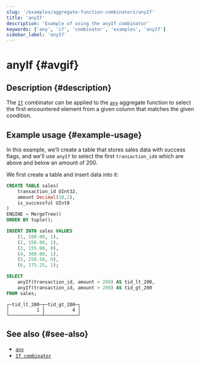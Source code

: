 ```yaml
---
slug: '/examples/aggregate-function-combinators/anyIf'
title: 'anyIf'
description: 'Example of using the anyIf combinator'
keywords: ['any', 'if', 'combinator', 'examples', 'anyIf']
sidebar_label: 'anyIf'
---
```


# anyIf {#avgif}

## Description {#description}

The [`If`](/sql-reference/aggregate-functions/combinators#-if) combinator can be applied to the [`any`](/sql-reference/aggregate-functions/reference/any)
aggregate function to select the first encountered element from a given column
that matches the given condition.

## Example usage {#example-usage}

In this example, we'll create a table that stores sales data with success flags,
and we'll use `anyIf` to select the first `transaction_id`s which are above and
below an amount of 200.

We first create a table and insert data into it:

```sql title="Query"
CREATE TABLE sales(
    transaction_id UInt32,
    amount Decimal(10,2),
    is_successful UInt8
)
ENGINE = MergeTree()
ORDER BY tuple();

INSERT INTO sales VALUES
    (1, 100.00, 1),
    (2, 150.00, 1),
    (3, 155.00, 0),
    (4, 300.00, 1),
    (5, 250.50, 0),
    (6, 175.25, 1);
```

```sql
SELECT
    anyIf(transaction_id, amount < 200) AS tid_lt_200,
    anyIf(transaction_id, amount > 200) AS tid_gt_200
FROM sales;
```

```response title="Response"
┌─tid_lt_200─┬─tid_gt_200─┐
│          1 │          4 │
└────────────┴────────────┘
```

## See also {#see-also}
- [`any`](/sql-reference/aggregate-functions/reference/any)
- [`If combinator`](/sql-reference/aggregate-functions/combinators#-if)
